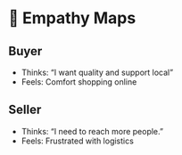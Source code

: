 # 🧠 Empathy Maps

## Buyer
- Thinks: “I want quality and support local”
- Feels: Comfort shopping online

## Seller
- Thinks: “I need to reach more people.”
- Feels: Frustrated with logistics
